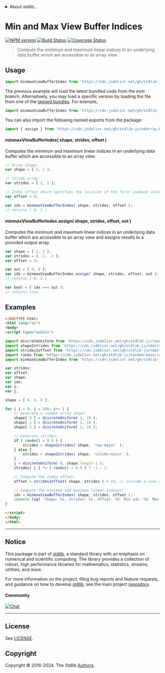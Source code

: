 <!--

@license Apache-2.0

Copyright (c) 2018 The Stdlib Authors.

Licensed under the Apache License, Version 2.0 (the "License");
you may not use this file except in compliance with the License.
You may obtain a copy of the License at

   http://www.apache.org/licenses/LICENSE-2.0

Unless required by applicable law or agreed to in writing, software
distributed under the License is distributed on an "AS IS" BASIS,
WITHOUT WARRANTIES OR CONDITIONS OF ANY KIND, either express or implied.
See the License for the specific language governing permissions and
limitations under the License.

-->


<details>
  <summary>
    About stdlib...
  </summary>
  <p>We believe in a future in which the web is a preferred environment for numerical computation. To help realize this future, we've built stdlib. stdlib is a standard library, with an emphasis on numerical and scientific computation, written in JavaScript (and C) for execution in browsers and in Node.js.</p>
  <p>The library is fully decomposable, being architected in such a way that you can swap out and mix and match APIs and functionality to cater to your exact preferences and use cases.</p>
  <p>When you use stdlib, you can be absolutely certain that you are using the most thorough, rigorous, well-written, studied, documented, tested, measured, and high-quality code out there.</p>
  <p>To join us in bringing numerical computing to the web, get started by checking us out on <a href="https://github.com/stdlib-js/stdlib">GitHub</a>, and please consider <a href="https://opencollective.com/stdlib">financially supporting stdlib</a>. We greatly appreciate your continued support!</p>
</details>

# Min and Max View Buffer Indices

[![NPM version][npm-image]][npm-url] [![Build Status][test-image]][test-url] [![Coverage Status][coverage-image]][coverage-url] <!-- [![dependencies][dependencies-image]][dependencies-url] -->

> Compute the minimum and maximum linear indices in an underlying data buffer which are accessible to an array view.

<!-- Section to include introductory text. Make sure to keep an empty line after the intro `section` element and another before the `/section` close. -->

<section class="intro">

</section>

<!-- /.intro -->

<!-- Package usage documentation. -->



<section class="usage">

## Usage

```javascript
import minmaxViewBufferIndex from 'https://cdn.jsdelivr.net/gh/stdlib-js/ndarray-base-minmax-view-buffer-index@esm/index.mjs';
```
The previous example will load the latest bundled code from the esm branch. Alternatively, you may load a specific version by loading the file from one of the [tagged bundles](https://github.com/stdlib-js/ndarray-base-minmax-view-buffer-index/tags). For example,

```javascript
import minmaxViewBufferIndex from 'https://cdn.jsdelivr.net/gh/stdlib-js/ndarray-base-minmax-view-buffer-index@v0.2.2-esm/index.mjs';
```

You can also import the following named exports from the package:

```javascript
import { assign } from 'https://cdn.jsdelivr.net/gh/stdlib-js/ndarray-base-minmax-view-buffer-index@esm/index.mjs';
```

#### minmaxViewBufferIndex( shape, strides, offset )

Computes the minimum and maximum linear indices in an underlying data buffer which are accessible to an array view.

```javascript
// Array shape:
var shape = [ 2, 2 ];

// Stride array:
var strides = [ 2, 1 ];

// Index offset which specifies the location of the first indexed value:
var offset = 0;

var idx = minmaxViewBufferIndex( shape, strides, offset );
// returns [ 0, 3 ]
```

#### minmaxViewBufferIndex.assign( shape, strides, offset, out )

Computes the minimum and maximum linear indices in an underlying data buffer which are accessible to an array view and assigns results to a provided output array.

```javascript
var shape = [ 2, 2 ];
var strides = [ -1, -2 ];
var offset = 3;

var out = [ 0, 0 ];
var idx = minmaxViewBufferIndex.assign( shape, strides, offset, out );
// returns [ 0, 3 ]

var bool = ( idx === out );
// returns true
```

</section>

<!-- /.usage -->

<!-- Package usage notes. Make sure to keep an empty line after the `section` element and another before the `/section` close. -->

<section class="notes">

</section>

<!-- /.notes -->

<!-- Package usage examples. -->

<section class="examples">

## Examples

<!-- eslint no-undef: "error" -->

```html
<!DOCTYPE html>
<html lang="en">
<body>
<script type="module">

import discreteUniform from 'https://cdn.jsdelivr.net/gh/stdlib-js/random-base-discrete-uniform@esm/index.mjs';
import shape2strides from 'https://cdn.jsdelivr.net/gh/stdlib-js/ndarray-base-shape2strides@esm/index.mjs';
import strides2offset from 'https://cdn.jsdelivr.net/gh/stdlib-js/ndarray-base-strides2offset@esm/index.mjs';
import randu from 'https://cdn.jsdelivr.net/gh/stdlib-js/random-base-randu@esm/index.mjs';
import minmaxViewBufferIndex from 'https://cdn.jsdelivr.net/gh/stdlib-js/ndarray-base-minmax-view-buffer-index@esm/index.mjs';

var strides;
var offset;
var shape;
var idx;
var i;
var j;

shape = [ 0, 0, 0 ];

for ( i = 0; i < 100; i++ ) {
    // Generate a random array shape:
    shape[ 0 ] = discreteUniform( 1, 10 );
    shape[ 1 ] = discreteUniform( 1, 10 );
    shape[ 2 ] = discreteUniform( 1, 10 );

    // Generate strides:
    if ( randu() < 0.5 ) {
        strides = shape2strides( shape, 'row-major' );
    } else {
        strides = shape2strides( shape, 'column-major' );
    }
    j = discreteUniform( 0, shape.length-1 );
    strides[ j ] *= ( randu() < 0.5 ) ? -1 : 1;

    // Compute the index offset:
    offset = strides2offset( shape, strides ) + 25; // include a view offset

    // Compute the minimum and maximum linear indices:
    idx = minmaxViewBufferIndex( shape, strides, offset );
    console.log( 'Shape: %s. Strides: %s. Offset: %d. Min idx: %d. Max idx: %d.', shape.join( 'x' ), strides.join( ',' ), offset, idx[ 0 ], idx[ 1 ] );
}

</script>
</body>
</html>
```

</section>

<!-- /.examples -->

<!-- C interface documentation. -->



<!-- Section to include cited references. If references are included, add a horizontal rule *before* the section. Make sure to keep an empty line after the `section` element and another before the `/section` close. -->

<section class="references">

</section>

<!-- /.references -->

<!-- Section for related `stdlib` packages. Do not manually edit this section, as it is automatically populated. -->

<section class="related">

</section>

<!-- /.related -->

<!-- Section for all links. Make sure to keep an empty line after the `section` element and another before the `/section` close. -->


<section class="main-repo" >

* * *

## Notice

This package is part of [stdlib][stdlib], a standard library with an emphasis on numerical and scientific computing. The library provides a collection of robust, high performance libraries for mathematics, statistics, streams, utilities, and more.

For more information on the project, filing bug reports and feature requests, and guidance on how to develop [stdlib][stdlib], see the main project [repository][stdlib].

#### Community

[![Chat][chat-image]][chat-url]

---

## License

See [LICENSE][stdlib-license].


## Copyright

Copyright &copy; 2016-2024. The Stdlib [Authors][stdlib-authors].

</section>

<!-- /.stdlib -->

<!-- Section for all links. Make sure to keep an empty line after the `section` element and another before the `/section` close. -->

<section class="links">

[npm-image]: http://img.shields.io/npm/v/@stdlib/ndarray-base-minmax-view-buffer-index.svg
[npm-url]: https://npmjs.org/package/@stdlib/ndarray-base-minmax-view-buffer-index

[test-image]: https://github.com/stdlib-js/ndarray-base-minmax-view-buffer-index/actions/workflows/test.yml/badge.svg?branch=v0.2.2
[test-url]: https://github.com/stdlib-js/ndarray-base-minmax-view-buffer-index/actions/workflows/test.yml?query=branch:v0.2.2

[coverage-image]: https://img.shields.io/codecov/c/github/stdlib-js/ndarray-base-minmax-view-buffer-index/main.svg
[coverage-url]: https://codecov.io/github/stdlib-js/ndarray-base-minmax-view-buffer-index?branch=main

<!--

[dependencies-image]: https://img.shields.io/david/stdlib-js/ndarray-base-minmax-view-buffer-index.svg
[dependencies-url]: https://david-dm.org/stdlib-js/ndarray-base-minmax-view-buffer-index/main

-->

[chat-image]: https://img.shields.io/gitter/room/stdlib-js/stdlib.svg
[chat-url]: https://app.gitter.im/#/room/#stdlib-js_stdlib:gitter.im

[stdlib]: https://github.com/stdlib-js/stdlib

[stdlib-authors]: https://github.com/stdlib-js/stdlib/graphs/contributors

[umd]: https://github.com/umdjs/umd
[es-module]: https://developer.mozilla.org/en-US/docs/Web/JavaScript/Guide/Modules

[deno-url]: https://github.com/stdlib-js/ndarray-base-minmax-view-buffer-index/tree/deno
[deno-readme]: https://github.com/stdlib-js/ndarray-base-minmax-view-buffer-index/blob/deno/README.md
[umd-url]: https://github.com/stdlib-js/ndarray-base-minmax-view-buffer-index/tree/umd
[umd-readme]: https://github.com/stdlib-js/ndarray-base-minmax-view-buffer-index/blob/umd/README.md
[esm-url]: https://github.com/stdlib-js/ndarray-base-minmax-view-buffer-index/tree/esm
[esm-readme]: https://github.com/stdlib-js/ndarray-base-minmax-view-buffer-index/blob/esm/README.md
[branches-url]: https://github.com/stdlib-js/ndarray-base-minmax-view-buffer-index/blob/main/branches.md

[stdlib-license]: https://raw.githubusercontent.com/stdlib-js/ndarray-base-minmax-view-buffer-index/main/LICENSE

</section>

<!-- /.links -->
